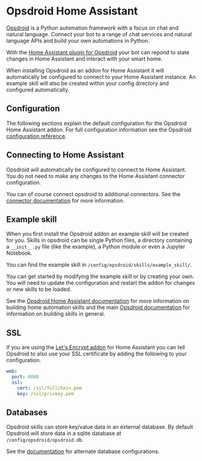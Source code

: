 # Opsdroid Home Assistant

<!-- TODO: Badges -->

[Opsdroid](https://opsdroid.dev/) is a Python automation framework with a focus on chat and natural language. Connect your bot to a range of chat services and natural language APIs and build your own automations in Python.

With the [Home Assistant plugin for Opsdroid](https://home-assistant.opsdroid.dev) your bot can repond to state changes in Home Assistant and interact with your smart home.

When installing Opsdroid as an addon for Home Assistant it will automatically be configured to connect to your Home Assistant instance. An example skill will also be created within your config directory and configured automatically.

## Configuration

The following sections explain the default configuration for the Opsdroid Home Assistant addon. For full configuration information see the Opsdroid [configuration reference](https://docs.opsdroid.dev/en/stable/configuration.html). 

## Connecting to Home Assistant

Opsdroid will automatically be configured to connect to Home Assistant. You do not need to make any changes to the Home Assistant connector configuration.

You can of course connect opsdroid to additional connectors. See the [connector documentation](https://docs.opsdroid.dev/en/stable/connectors/index.html) for more information.

## Example skill

When you first install the Opsdroid addon an example skill will be created for you. Skills in opsdroid can be single Python files, a directory containing a `__init__.py` file (like the example), a Python module or even a Jupyter Notebook.

You can find the example skill in `/config/opsdroid/skills/example_skill/`.

You can get started by modifying the example skill or by creating your own. You will need to update the configuration and restart the addon for changes or new skills to be loaded.

See the [Opsdroid Home Assistant documentation](https://home-assistant.opsdroid.dev/en/latest/examples.html) for more information on building home automation skills and the main [Opsdroid documentation](https://docs.opsdroid.dev/en/stable/skills/index.html) for information on building skills in general.

## SSL

If you are using the [Let's Encrypt addon](https://github.com/home-assistant/hassio-addons/tree/master/letsencrypt) for Home Assistant you can tell Opsdroid to also use your SSL certificate by adding the following to your configuration.

```yaml
web:
  port: 8080
  ssl:
    cert: /ssl/fullchain.pem
    key: /ssl/privkey.pem
```

## Databases

Opsdroid skills can store key/value data in an external database. By default Opsdroid will store data in a sqlite database at `/config/opsdroid/opsdroid.db`.

See the [documentation](https://docs.opsdroid.dev/en/stable/databases/index.html) for alternate database configurations.